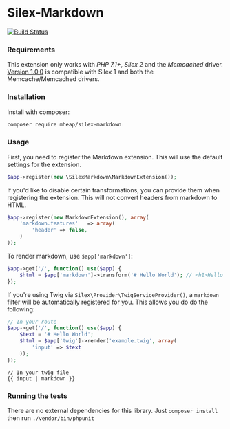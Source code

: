 # Silex-Markdown

[![Build Status](https://secure.travis-ci.org/mheap/Silex-Markdown.png?branch=master)](http://travis-ci.org/mheap/Silex-Markdown)

### Requirements

This extension only works with *PHP 7.1+*, *Silex 2* and the *Memcached* driver.
[Version 1.0.0](https://github.com/mheap/Silex-Memcache/releases/tag/1.0.0) is compatible
with Silex 1 and both the Memcache/Memcached drivers.

### Installation

Install with composer:

```bash
composer require mheap/silex-markdown
```

### Usage

First, you need to register the Markdown extension. This will use the default settings
for the extension.

```php
$app->register(new \SilexMarkdown\MarkdownExtension());
```

If you'd like to disable certain transformations, you can provide them when registering
the extension. This will not convert headers from markdown to HTML.

```php
$app->register(new MarkdownExtension(), array(
    'markdown.features'   => array(
        'header' => false,
    )
));
```

To render markdown, use `$app['markdown']`:

```php
$app->get('/', function() use($app) {
    $html = $app['markdown']->transform('# Hello World'); // <h1>Hello World</h1>
});
```

If you're using Twig via `Silex\Provider\TwigServiceProvider()`, a `markdown` filter will
be automatically registered for you. This allows you do do the following:

```php
// In your route
$app->get('/', function() use($app) {
    $text = '# Hello World';
    $html = $app['twig']->render('example.twig', array(
        'input' => $text
    ));
});
```

```twig
// In your twig file
{{ input | markdown }}
```

### Running the tests

There are no external dependencies for this library. Just `composer install` then run `./vendor/bin/phpunit`
